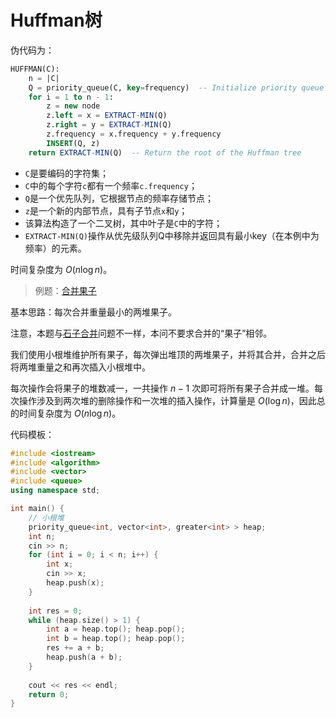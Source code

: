 # Huffman树

伪代码为：

```SQL
HUFFMAN(C):
    n = |C|
    Q = priority_queue(C, key=frequency)  -- Initialize priority queue with frequencies
    for i = 1 to n - 1:
        z = new node
        z.left = x = EXTRACT-MIN(Q)
        z.right = y = EXTRACT-MIN(Q)
        z.frequency = x.frequency + y.frequency
        INSERT(Q, z)
    return EXTRACT-MIN(Q)  -- Return the root of the Huffman tree
```

- `C`是要编码的字符集；
- `C`中的每个字符`c`都有一个频率`c.frequency`；
- `Q`是一个优先队列，它根据节点的频率存储节点；
- `z`是一个新的内部节点，具有子节点`x`和`y`；
- 该算法构造了一个二叉树，其中叶子是`C`中的字符；
- `EXTRACT-MIN(Q)`操作从优先级队列Q中移除并返回具有最小key（在本例中为频率）的元素。

时间复杂度为 $O(n\log n)$。

> 例题：[合并果子](./merge_fruit.cpp)

基本思路：每次合并重量最小的两堆果子。

注意，本题与[石子合并](../../Dynamic_Programming/03_Interval_DP/README.md)问题不一样，本问不要求合并的“果子”相邻。

我们使用小根堆维护所有果子，每次弹出堆顶的两堆果子，并将其合并，合并之后将两堆重量之和再次插入小根堆中。

每次操作会将果子的堆数减一，一共操作 $n-1$ 次即可将所有果子合并成一堆。每次操作涉及到两次堆的删除操作和一次堆的插入操作，计算量是 $O(\log n)$，因此总的时间复杂度为 $O(n\log n)$。

代码模板：

```C++
#include <iostream>
#include <algorithm>
#include <vector>
#include <queue>
using namespace std;

int main() {
    // 小根堆
    priority_queue<int, vector<int>, greater<int> > heap;
    int n;
    cin >> n;
    for (int i = 0; i < n; i++) {
        int x;
        cin >> x;
        heap.push(x);
    }
    
    int res = 0;
    while (heap.size() > 1) {
        int a = heap.top(); heap.pop();
        int b = heap.top(); heap.pop();
        res += a + b;
        heap.push(a + b);
    }
    
    cout << res << endl;
    return 0;
}
```
